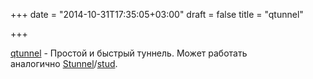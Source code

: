 +++
date = "2014-10-31T17:35:05+03:00"
draft = false
title = "qtunnel"

+++

<p><a href="https://github.com/getqujing/qtunnel">qtunnel</a>&nbsp;- Простой и быстрый туннель. Может работать аналогично&nbsp;<a href="https://www.stunnel.org/index.html">Stunnel</a>/<a href="https://github.com/bumptech/stud">stud</a>.</p>

